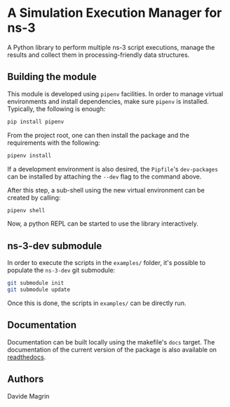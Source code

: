 # A Simulation Execution Manager for ns-3 #

A Python library to perform multiple ns-3 script executions, manage
the results and collect them in processing-friendly data structures.

## Building the module ##

This module is developed using `pipenv` facilities. In order to manage
virtual environments and install dependencies, make sure `pipenv` is
installed. Typically, the following is enough:

```bash
pip install pipenv
```

From the project root, one can then install the package and the
requirements with the following:

```bash
pipenv install
```

If a development environment is also desired, the `Pipfile`'s
`dev-packages` can be installed by attaching the `--dev` flag to the
command above.

After this step, a sub-shell using the new virtual environment can be
created by calling:

```bash
pipenv shell
```

Now, a python REPL can be started to use the library interactively.

## ns-3-dev submodule ##

In order to execute the scripts in the `examples/` folder, it's possible to
populate the `ns-3-dev` git submodule:

```bash
git submodule init
git submodule update
```

Once this is done, the scripts in `examples/` can be directly run.

## Documentation ##

Documentation can be built locally using the makefile's `docs` target.
The documentation of the current version of the package is also
available on [readthedocs][rtd].

## Authors ##

Davide Magrin

[rtd]: https://simulationexecutionmanager.readthedocs.io
